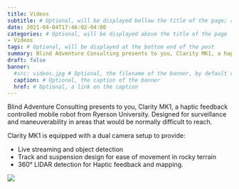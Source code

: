 ```yaml
---
title: Videos
subtitle: # Optional, will be displayed bellow the title of the page; remove this line to generate an automatic subtitle
date: 2021-04-04T17:46:02-04:00
categories: # Optional, will be displayed above the title of the page
- Videos
tags: # Optional, will be displayed at the bottom end of the post
summary: Blind Adventure Consulting presents to you, Clarity MK1, a haptic feedback controlled mobile robot from Ryerson University. Designed for surveillance and maneuverability in areas that would be normally difficult to reach. # Optional, will be diplayed on the homepage; remove this line to generate an automatic summary (see https://gohugo.io/content-management/summaries/)
draft: false
banner:
  #src: videos.jpg # Optional, the filename of the banner, by default videos.jpg
  caption: # Optional, the caption of the banner
  href: # Optional, a link on the caption
---
```


Blind Adventure Consulting presents to you, Clarity MK1, a haptic feedback controlled mobile robot from Ryerson University. Designed for surveillance and maneuverability in areas that would be normally difficult to reach.

Clarity MK1 is equipped with a dual camera setup to provide:
* Live streaming and object detection
* Track and suspension design for ease of movement in rocky terrain
* 360° LIDAR detection for Haptic feedback and mapping.

![](https://www.youtube.com/watch?v=lrVFdXatt9s&ab_channel=GL_DW)